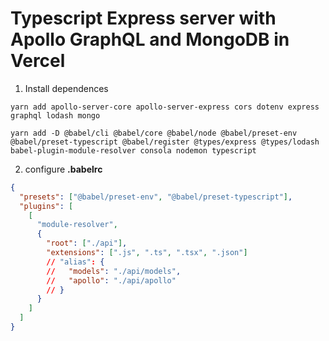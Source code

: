 # Typescript Express server with Apollo GraphQL and MongoDB in Vercel

1.  Install dependences

```
yarn add apollo-server-core apollo-server-express cors dotenv express graphql lodash mongo

yarn add -D @babel/cli @babel/core @babel/node @babel/preset-env @babel/preset-typescript @babel/register @types/express @types/lodash babel-plugin-module-resolver consola nodemon typescript
```

2. configure **.babelrc**

```json
{
  "presets": ["@babel/preset-env", "@babel/preset-typescript"],
  "plugins": [
    [
      "module-resolver",
      {
        "root": ["./api"],
        "extensions": [".js", ".ts", ".tsx", ".json"]
        // "alias": {
        //   "models": "./api/models",
        //   "apollo": "./api/apollo"
        // }
      }
    ]
  ]
}
```
